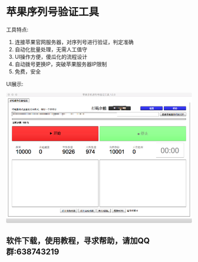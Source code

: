 # 苹果序列号验证工具

工具特点:

1. 连接苹果官网服务器，对序列号进行验证，判定准确
2. 自动化批量处理，无需人工值守
3. UI操作方便，傻瓜化的流程设计
4. 自动拨号更换IP，突破苹果服务器IP限制
5. 免费，安全

UI展示:

![image](https://raw.githubusercontent.com/NeoGuo/SNTool/master/sn_tool_mainUI.png)

## 软件下载，使用教程，寻求帮助，请加QQ群:638743219
